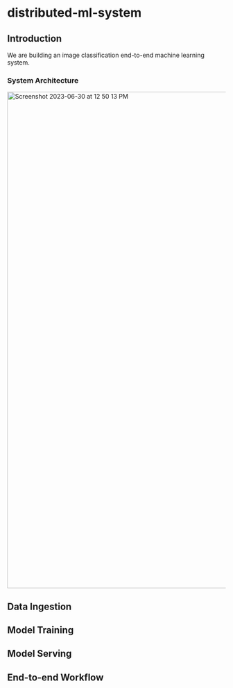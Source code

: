 # distributed-ml-system

## Introduction

We are building an image classification end-to-end machine learning system.

### System Architecture

<img width="1143" alt="Screenshot 2023-06-30 at 12 50 13 PM" src="https://github.com/aniket-mish/distributed-ml-system/assets/71699313/18bb1322-1970-4ef4-a3a6-f7d345623ee0">

## Data Ingestion

## Model Training

## Model Serving

## End-to-end Workflow
